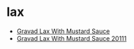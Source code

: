 # lax

 * [Gravad Lax With Mustard Sauce](../../index/g/gravad-lax-with-mustard-sauce-20111.json)
 * [Gravad Lax With Mustard Sauce 20111](../../index/g/gravad-lax-with-mustard-sauce-20111.json)

